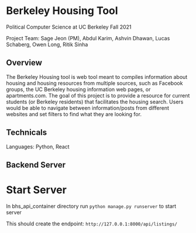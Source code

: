 # Berkeley Housing Tool
Political Computer Science at UC Berkeley Fall 2021

Project Team: Sage Jeon (PM), Abdul Karim, Ashvin Dhawan, Lucas Schaberg, Owen Long, Ritik Sinha

## Overview
The Berkeley Housing tool is web tool meant to compiles information about housing and housing resources from multiple sources, such as Facebook groups, the UC Berkeley housing information web pages, or apartments.com. The goal of this project is to provide a resource for current students (or Berkeley residents) that facilitates the housing search. 
Users would be able to navigate between information/posts from different websites and set filters to find what they are looking for. 

## Technicals
Languages: Python, React

## Backend Server
# Start Server 
In bhs_api_container directory run `python manage.py runserver` to start server

This should create the endpoint: `http://127.0.0.1:8000/api/listings/`



